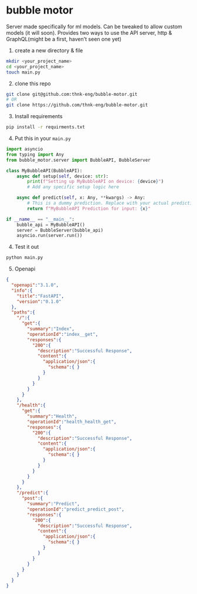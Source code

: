 # bubble motor

Server made specifically for ml models. Can be tweaked to allow custom models (it will soon). 
Provides two ways to use the API server, http & GraphQL(might be a first, haven't seen one yet)

1. create a new directory & file
```bash
mkdir <your_project_name>
cd <your_project_name>
touch main.py
```

2. clone this repo 
```bash
git clone git@github.com:thnk-eng/bubble-motor.git
# OR
git clone https://github.com/thnk-eng/bubble-motor.git
```

3. Install requirements
```bash
pip install -r requirments.txt 
```

4. Put this in your `main.py` 
```python
import asyncio
from typing import Any
from bubble_motor.server import BubbleAPI, BubbleServer

class MyBubbleAPI(BubbleAPI):
    async def setup(self, device: str):
        print(f"Setting up MyBubbleAPI on device: {device}")
        # Add any specific setup logic here

    async def predict(self, x: Any, **kwargs) -> Any:
        # This is a dummy prediction. Replace with your actual prediction logic.
        return f"MyBubbleAPI Prediction for input: {x}"

if __name__ == "__main__":
    bubble_api = MyBubbleAPI()
    server = BubbleServer(bubble_api)
    asyncio.run(server.run())
```

4. Test it out
```bash
python main.py 
```

5. Openapi 
```json
{
  "openapi":"3.1.0",
  "info":{
    "title":"FastAPI",
    "version":"0.1.0"
  },
  "paths":{
    "/":{
      "get":{
        "summary":"Index",
        "operationId":"index__get",
        "responses":{
          "200":{
            "description":"Successful Response",
            "content":{
              "application/json":{
                "schema":{ }
              }
            }
          }
        }
      }
    },
    "/health":{
      "get":{
        "summary":"Health",
        "operationId":"health_health_get",
        "responses":{
          "200":{
            "description":"Successful Response",
            "content":{
              "application/json":{
                "schema":{ }
              }
            }
          }
        }
      }
    },
    "/predict":{
      "post":{
        "summary":"Predict",
        "operationId":"predict_predict_post",
        "responses":{
          "200":{
            "description":"Successful Response",
            "content":{
              "application/json":{
                "schema":{ }
              }
            }
          }
        }
      }
    }
  }
}
```
